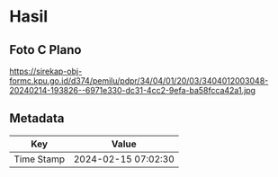 # Hasil

## Foto C Plano

https://sirekap-obj-formc.kpu.go.id/d374/pemilu/pdpr/34/04/01/20/03/3404012003048-20240214-193826--6971e330-dc31-4cc2-9efa-ba58fcca42a1.jpg


## Metadata

| Key        | Value               |
| ---------- | ------------------- |
| Time Stamp | 2024-02-15 07:02:30 |



